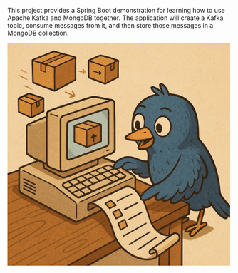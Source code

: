 This project provides a Spring Boot demonstration for learning how to use Apache Kafka and MongoDB together. The application will create a Kafka topic, consume messages from it, and then store those messages in a MongoDB collection.

<img src="src/main/resources/static/logo-kademongo.png" alt="Logo de kademongo" width=500>
